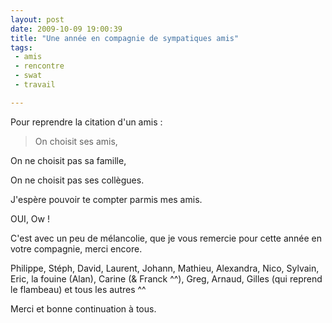 ```yaml
---
layout: post
date: 2009-10-09 19:00:39
title: "Une année en compagnie de sympatiques amis"
tags:
 - amis
 - rencontre
 - swat
 - travail

---
```


Pour reprendre la citation d'un amis :


> On choisit ses amis,

On ne choisit pas sa famille,

On ne choisit pas ses collègues.

J'espère pouvoir te compter parmis mes amis.


OUI, Ow !

C'est avec un peu de mélancolie, que je vous remercie pour cette année en votre compagnie, merci encore.

Philippe, Stéph, David, Laurent, Johann, Mathieu, Alexandra, Nico, Sylvain, Eric, la fouine (Alan), Carine (& Franck ^^), Greg, Arnaud, Gilles (qui reprend le flambeau) et tous les autres ^^

Merci et bonne continuation à tous.
